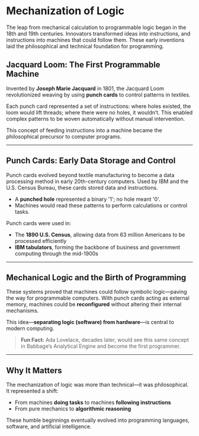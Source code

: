 # Mechanization of Logic

The leap from mechanical calculation to programmable logic began in the 18th and 19th centuries. Innovators transformed ideas into instructions, and instructions into machines that could follow them. These early inventions laid the philosophical and technical foundation for programming.

## Jacquard Loom: The First Programmable Machine

Invented by **Joseph Marie Jacquard** in 1801, the Jacquard Loom revolutionized weaving by using **punch cards** to control patterns in textiles.

Each punch card represented a set of instructions: where holes existed, the loom would lift threads; where there were no holes, it wouldn’t. This enabled complex patterns to be woven automatically without manual intervention.

This concept of feeding instructions into a machine became the philosophical precursor to computer programs.

---

## Punch Cards: Early Data Storage and Control

Punch cards evolved beyond textile manufacturing to become a data processing method in early 20th-century computers. Used by IBM and the U.S. Census Bureau, these cards stored data and instructions.

* A **punched hole** represented a binary '1'; no hole meant '0'.
* Machines would read these patterns to perform calculations or control tasks.

Punch cards were used in:

* The **1890 U.S. Census**, allowing data from 63 million Americans to be processed efficiently
* **IBM tabulators**, forming the backbone of business and government computing through the mid-1900s

---

## Mechanical Logic and the Birth of Programming

These systems proved that machines could follow symbolic logic—paving the way for programmable computers. With punch cards acting as external memory, machines could be **reconfigured** without altering their internal mechanisms.

This idea—**separating logic (software) from hardware**—is central to modern computing.

> **Fun Fact:** Ada Lovelace, decades later, would see this same concept in Babbage’s Analytical Engine and become the first programmer.

---

## Why It Matters

The mechanization of logic was more than technical—it was philosophical. It represented a shift:

* From machines **doing tasks** to machines **following instructions**
* From pure mechanics to **algorithmic reasoning**

These humble beginnings eventually evolved into programming languages, software, and artificial intelligence.
